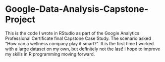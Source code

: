 # Google-Data-Analysis-Capstone-Project
This is the code I wrote in RStudio as part of the Google Analytics Professional Certificate final Capstone Case Study. The scenario asked "How can a wellness company play it smart?". It is the first time I worked with a large dataset on my own, but definitely not the last! I hope to improve my skills in R programming moving forward.
